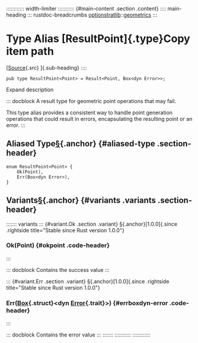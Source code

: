 :::::::::::: width-limiter
::::::::::: {#main-content .section .content}
:::: main-heading
::: rustdoc-breadcrumbs
[optionstratlib](../index.html)::[geometrics](index.html)
:::

# Type Alias [ResultPoint]{.type}Copy item path

[[Source](../../src/optionstratlib/geometrics/construction/types.rs.html#15){.src}
]{.sub-heading}
::::

``` {.rust .item-decl}
pub type ResultPoint<Point> = Result<Point, Box<dyn Error>>;
```

Expand description

::: docblock
A result type for geometric point operations that may fail.

This type alias provides a consistent way to handle point generation
operations that could result in errors, encapsulating the resulting
point or an error.
:::

## Aliased Type[§](#aliased-type){.anchor} {#aliased-type .section-header}

``` {.rust .item-decl}
enum ResultPoint<Point> {
    Ok(Point),
    Err(Box<dyn Error>),
}
```

## Variants[§](#variants){.anchor} {#variants .variants .section-header}

::::::: variants
::: {#variant.Ok .section .variant}
[§](#variant.Ok){.anchor}[1.0.0]{.since .rightside
title="Stable since Rust version 1.0.0"}

### Ok(Point) {#okpoint .code-header}
:::

::: docblock
Contains the success value
:::

::: {#variant.Err .section .variant}
[§](#variant.Err){.anchor}[1.0.0]{.since .rightside
title="Stable since Rust version 1.0.0"}

### Err([Box](https://doc.rust-lang.org/1.86.0/alloc/boxed/struct.Box.html "struct alloc::boxed::Box"){.struct}\<dyn [Error](https://doc.rust-lang.org/1.86.0/core/error/trait.Error.html "trait core::error::Error"){.trait}\>) {#errboxdyn-error .code-header}
:::

::: docblock
Contains the error value
:::
:::::::
:::::::::::
::::::::::::

